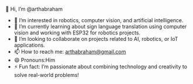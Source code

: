 👋 Hi, I’m @arthabraham  
- 👀 I’m interested in robotics, computer vision, and artificial intelligence.  
- 🌱 I’m currently learning about sign language translation using computer vision and working with ESP32 for robotics projects.  
- 💞️ I’m looking to collaborate on projects related to AI, robotics, or IoT applications.  
- 📫 How to reach me: arthabraham@gmail.com  
- 😄 Pronouns:Him  
- ⚡ Fun fact: I’m passionate about combining technology and creativity to solve real-world problems!  

  
